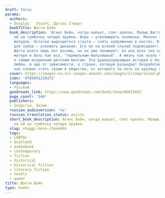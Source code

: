 ```yaml
---
draft: false
params:
  authors:
  - Douglas   Stuart, Дуглас Стюарт
  bookTitle: Шагги Бейн
  book_description: 'Агнес Бейн, когда выпьет, спит крепко. Малыш Шагги ставит на
    ей на тумбочку четыре кружки. Вода — утихомирить похмелье. Молоко — успокоить
    желудок. Остатки выдохшегося стаута — снять напряжение в костях. Отбеливатель
    для зубов — освежить дыхание. Его он на всякий случай подписывает: "Не пить, ОПАСНО".
    Шагги всего лишь лет восемь, но он уже понимает: он изо всех сил хочет помогать
    матери и быть как все, "нормальным мальчишкой". А жизнь как назло часто несправедлива
    к самым искренним детским мечтам. Эта душераздирающая история о безусловной детской
    любви. А еще от зависимости, о стране, которую разъедает безработица, и о том,
    как сложно стать своим в обществе, от которого ты хоть на крупицу отличаешься.'
  cover: https://images-na.ssl-images-amazon.com/images/S/compressed.photo.goodreads.com/books/1641196468i/60015692.jpg
  isbn: '9785041220372'
  languages:
  - Русский
  goodreads_link: https://www.goodreads.com/book/show/60015692
  page_count: '544'
  publishers:
  - Inspiria, Эксмо
  russian_audioversion: 'no'
  russian_translation_status: exists
  short_book_description: Агнес Бейн, когда выпьет, спит крепко. Малыш Шагги ставит
    на ей на тумбочку четыре кружки.
  slug: shaggi-bein-c3ee4d44
  tags:
  - LGBTQ+
  - Scotland
  - audiobook
  - contemporary
  - fiction
  - historical
  - historical fiction
  - literary fiction
  - novels
  - queer
title: Шагги Бейн
type: books
---
```

